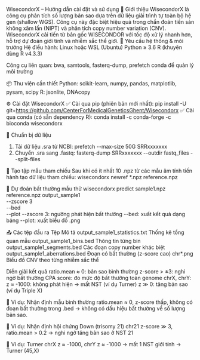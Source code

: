 WisecondorX – Hướng dẫn cài đặt và sử dụng
📌 Giới thiệu
WisecondorX là công cụ phân tích số lượng bản sao dựa trên dữ liệu giải trình tự toàn bộ hệ gen (shallow WGS). Công cụ này đặc biệt hiệu quả trong chẩn đoán tiền sản không xâm lấn (NIPT) và phân tích copy number variation (CNV).
WisecondorX cải tiến từ bản gốc WISECONDOR với tốc độ xử lý nhanh hơn, hỗ trợ dự đoán giới tính và nhiễm sắc thể giới.
🧰 Yêu cầu hệ thống & môi trường
Hệ điều hành: Linux hoặc WSL (Ubuntu)
Python ≥ 3.6
R (khuyên dùng R v4.3.3)

Công cụ liên quan:
bwa, samtools, fasterq-dump, prefetch
conda để quản lý môi trường

📦 Thư viện cần thiết
Python: scikit-learn, numpy, pandas, matplotlib, pysam, scipy
R: jsonlite, DNAcopy

⚙️ Cài đặt WisecondorX
✅ Cài qua pip (phiên bản mới nhất):
pip install -U git+https://github.com/CenterForMedicalGeneticsGhent/Wisecondorx
✅ Cài qua conda (có sẵn dependency R):
conda install -c conda-forge -c bioconda wisecondorx

📁 Chuẩn bị dữ liệu
1. Tải dữ liệu .sra từ NCBI:
prefetch --max-size 50G SRRxxxxxxx
2. Chuyển .sra sang .fastq:
fasterq-dump SRRxxxxxxx --outdir fastq_files --split-files

🧬 Tạo tập mẫu tham chiếu
Sau khi có ít nhất 10 .npz từ các mẫu âm tính tiến hành tạo dữ liệu tham chiếu:
wisecondorx newref *.npz reference.npz

🧪 Dự đoán bất thường mẫu thử
wisecondorx predict sample1.npz reference.npz output_sample1 \
  --zscore 3 \
  --bed \
  --plot
--zscore 3: ngưỡng phát hiện bất thường
--bed: xuất kết quả dạng bảng
--plot: xuất biểu đồ .png

📤 Các tệp đầu ra
Tệp	                                      Mô tả
output_sample1_statistics.txt	    Thống kê tổng quan mẫu
output_sample1_bins.bed	          Thông tin từng bin
output_sample1_segments.bed	      Các đoạn copy number khác biệt
output_sample1_aberrations.bed	  Đoạn có bất thường (z-score cao)
chr*.png	                        Biểu đồ CNV theo từng nhiễm sắc thể

Diễn giải kết quả
ratio.mean ≈ 0: bản sao bình thường
z-score > ±3: nghi ngờ bất thường
CPA score: đo mức độ bất thường toàn genome
chrX, chrY:
  z ≈ -1000: không phát hiện → mất NST (ví dụ Turner)
  z ≫ 0: tăng bản sao (ví dụ Triple X)

📌 Ví dụ: Nhận định mẫu bình thường
ratio.mean ≈ 0, z-score thấp, không có đoạn bất thường trong .bed
→ không có dấu hiệu bất thường về số lượng bản sao.

📌 Ví dụ: Nhận định hội chứng Down (trisomy 21)
chr21 z-score ≫ 3, ratio.mean > 0.2 → nghi ngờ tăng bản sao ở NST 21

📌 Ví dụ: Turner
chrX z ≈ -1000, chrY z ≈ -1000 → mất 1 NST giới tính → Turner (45,X)
